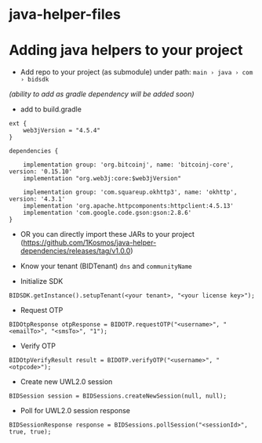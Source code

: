 # java-helper-files

# Adding java helpers to your project

- Add repo to your project (as submodule) under path: `main › java › com › bidsdk`

_(*ability* to add as gradle dependency will be added soon)_


- add to build.gradle
```
ext {
	web3jVersion = "4.5.4"
}

dependencies {

	implementation group: 'org.bitcoinj', name: 'bitcoinj-core', version: '0.15.10'
	implementation "org.web3j:core:$web3jVersion"

	implementation group: 'com.squareup.okhttp3', name: 'okhttp', version: '4.3.1'
	implementation 'org.apache.httpcomponents:httpclient:4.5.13'
	implementation 'com.google.code.gson:gson:2.8.6'
}

```
- OR you can directly import these JARs to your project (https://github.com/1Kosmos/java-helper-dependencies/releases/tag/v1.0.0)

- Know your tenant (BIDTenant) `dns` and `communityName`
- Initialize SDK
```
BIDSDK.getInstance().setupTenant(<your tenant>, "<your license key>");
```

- Request OTP
```
BIDOtpResponse otpResponse = BIDOTP.requestOTP("<username>", "<emailTo>", "<smsTo>", "1");
```

- Verify OTP
```
BIDOtpVerifyResult result = BIDOTP.verifyOTP("<username>", "<otpcode>");
```

- Create new UWL2.0 session
```
BIDSession session = BIDSessions.createNewSession(null, null);
```

- Poll for UWL2.0 session response
```
BIDSessionResponse response = BIDSessions.pollSession("<sessionId>", true, true);
```
